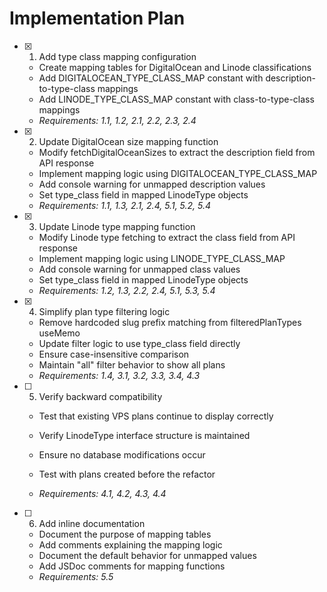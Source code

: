 # Implementation Plan

- [x] 1. Add type class mapping configuration

  - Create mapping tables for DigitalOcean and Linode classifications
  - Add DIGITALOCEAN_TYPE_CLASS_MAP constant with description-to-type-class mappings
  - Add LINODE_TYPE_CLASS_MAP constant with class-to-type-class mappings
  - _Requirements: 1.1, 1.2, 2.1, 2.2, 2.3, 2.4_

- [x] 2. Update DigitalOcean size mapping function

  - Modify fetchDigitalOceanSizes to extract the description field from API response
  - Implement mapping logic using DIGITALOCEAN_TYPE_CLASS_MAP
  - Add console warning for unmapped description values
  - Set type_class field in mapped LinodeType objects
  - _Requirements: 1.1, 1.3, 2.1, 2.4, 5.1, 5.2, 5.4_

- [x] 3. Update Linode type mapping function

  - Modify Linode type fetching to extract the class field from API response
  - Implement mapping logic using LINODE_TYPE_CLASS_MAP
  - Add console warning for unmapped class values
  - Set type_class field in mapped LinodeType objects
  - _Requirements: 1.2, 1.3, 2.2, 2.4, 5.1, 5.3, 5.4_

- [x] 4. Simplify plan type filtering logic

  - Remove hardcoded slug prefix matching from filteredPlanTypes useMemo
  - Update filter logic to use type_class field directly
  - Ensure case-insensitive comparison
  - Maintain "all" filter behavior to show all plans
  - _Requirements: 1.4, 3.1, 3.2, 3.3, 3.4, 4.3_

- [ ] 5. Verify backward compatibility

  - Test that existing VPS plans continue to display correctly
  - Verify LinodeType interface structure is maintained

  - Ensure no database modifications occur
  - Test with plans created before the refactor
  - _Requirements: 4.1, 4.2, 4.3, 4.4_

- [ ] 6. Add inline documentation
  - Document the purpose of mapping tables
  - Add comments explaining the mapping logic
  - Document the default behavior for unmapped values
  - Add JSDoc comments for mapping functions
  - _Requirements: 5.5_
